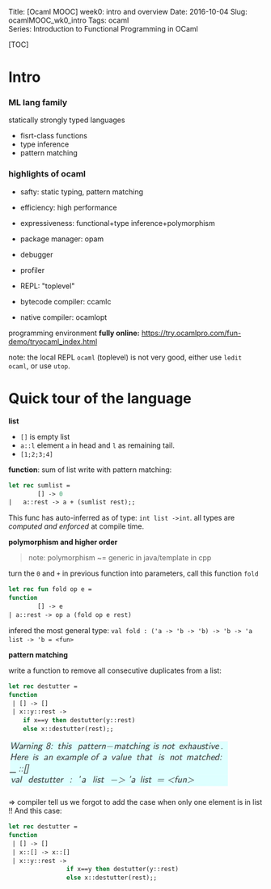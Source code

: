 Title: [Ocaml MOOC] week0: intro and overview
Date: 2016-10-04 
Slug: ocamlMOOC_wk0_intro
Tags: ocaml  
Series: Introduction to Functional Programming in OCaml 

[TOC]

Intro
=====

### ML lang family
statically strongly typed languages


* fisrt-class functions
* type inference 
* pattern matching


### highlights of ocaml

* safty: static typing, pattern matching
* efficiency: high performance
* expressiveness: functional+type inference+polymorphism




* package manager: opam
* debugger
* profiler
* REPL: "toplevel"
* bytecode compiler: ccamlc
* native compiler: ocamlopt


programming environment **fully online:**
<https://try.ocamlpro.com/fun-demo/tryocaml_index.html>

note: the local REPL ``ocaml`` (toplevel)  is not very good, either use ``ledit ocaml``, or use ``utop``. 

Quick tour of the language
==========================

**list**


* ``[]`` is empty list
* ``a::l`` element ``a`` in head and ``l`` as remaining tail.
* ``[1;2;3;4]``


**function**: sum of list
write with pattern matching: 

```ocaml
let rec sumlist = 
        [] -> 0
|	a::rest -> a + (sumlist rest);;
```

This func has auto-inferred as of type: ``int list ->int``. all types are *computed and enforced* at compile time. 

**polymorphism and higher order**

>note: polymorphism ~= generic in java/template in cpp

turn the ``0`` and ``+`` in previous function into parameters, call this function ``fold``

```ocaml
let rec fun fold op e = 
function 
        [] -> e
| a::rest -> op a (fold op e rest)
```

infered the most general type: ``val fold : ('a -> 'b -> 'b) -> 'b -> 'a list -> 'b = <fun>``

**pattern matching**

write a function to remove all consecutive duplicates from a list: 

```ocaml
let rec destutter = 
function  
 | [] -> []
 | x::y::rest ->
    if x==y then destutter(y::rest)
    else x::destutter(rest);;
```

![](../images/ocamlMOOC_wk0_intro/pasted_image.png)

⇒ compiler tell us we forgot to add the case when only one element is in list !! And this case: 

```ocaml
let rec destutter = 
function  
 | [] -> []
 | x::[] -> x::[]
 | x::y::rest ->
                if x==y then destutter(y::rest)
                else x::destutter(rest);;
```

